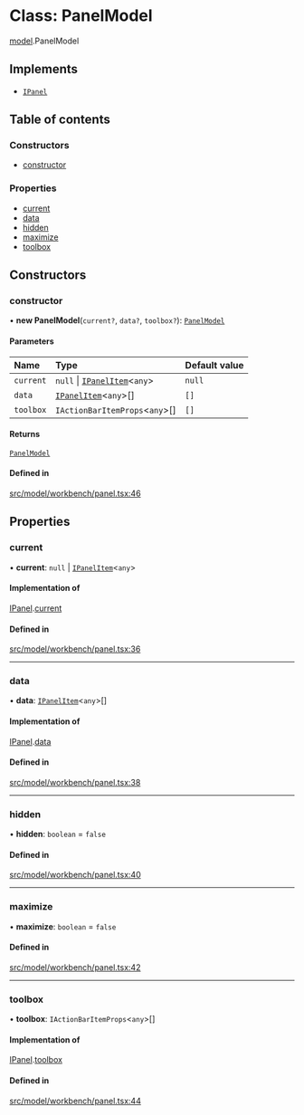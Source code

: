 # Class: PanelModel

[model](../modules/model.md).PanelModel

## Implements

- [`IPanel`](../interfaces/model.IPanel.md)

## Table of contents

### Constructors

- [constructor](model.PanelModel.md#constructor)

### Properties

- [current](model.PanelModel.md#current)
- [data](model.PanelModel.md#data)
- [hidden](model.PanelModel.md#hidden)
- [maximize](model.PanelModel.md#maximize)
- [toolbox](model.PanelModel.md#toolbox)

## Constructors

### constructor

• **new PanelModel**(`current?`, `data?`, `toolbox?`): [`PanelModel`](model.PanelModel.md)

#### Parameters

| Name | Type | Default value |
| :------ | :------ | :------ |
| `current` | ``null`` \| [`IPanelItem`](../interfaces/model.IPanelItem.md)\<`any`\> | `null` |
| `data` | [`IPanelItem`](../interfaces/model.IPanelItem.md)\<`any`\>[] | `[]` |
| `toolbox` | `IActionBarItemProps`\<`any`\>[] | `[]` |

#### Returns

[`PanelModel`](model.PanelModel.md)

#### Defined in

[src/model/workbench/panel.tsx:46](https://github.com/mtsdnz/allai-core/blob/5932278/src/model/workbench/panel.tsx#L46)

## Properties

### current

• **current**: ``null`` \| [`IPanelItem`](../interfaces/model.IPanelItem.md)\<`any`\>

#### Implementation of

[IPanel](../interfaces/model.IPanel.md).[current](../interfaces/model.IPanel.md#current)

#### Defined in

[src/model/workbench/panel.tsx:36](https://github.com/mtsdnz/allai-core/blob/5932278/src/model/workbench/panel.tsx#L36)

___

### data

• **data**: [`IPanelItem`](../interfaces/model.IPanelItem.md)\<`any`\>[]

#### Implementation of

[IPanel](../interfaces/model.IPanel.md).[data](../interfaces/model.IPanel.md#data)

#### Defined in

[src/model/workbench/panel.tsx:38](https://github.com/mtsdnz/allai-core/blob/5932278/src/model/workbench/panel.tsx#L38)

___

### hidden

• **hidden**: `boolean` = `false`

#### Defined in

[src/model/workbench/panel.tsx:40](https://github.com/mtsdnz/allai-core/blob/5932278/src/model/workbench/panel.tsx#L40)

___

### maximize

• **maximize**: `boolean` = `false`

#### Defined in

[src/model/workbench/panel.tsx:42](https://github.com/mtsdnz/allai-core/blob/5932278/src/model/workbench/panel.tsx#L42)

___

### toolbox

• **toolbox**: `IActionBarItemProps`\<`any`\>[]

#### Implementation of

[IPanel](../interfaces/model.IPanel.md).[toolbox](../interfaces/model.IPanel.md#toolbox)

#### Defined in

[src/model/workbench/panel.tsx:44](https://github.com/mtsdnz/allai-core/blob/5932278/src/model/workbench/panel.tsx#L44)
